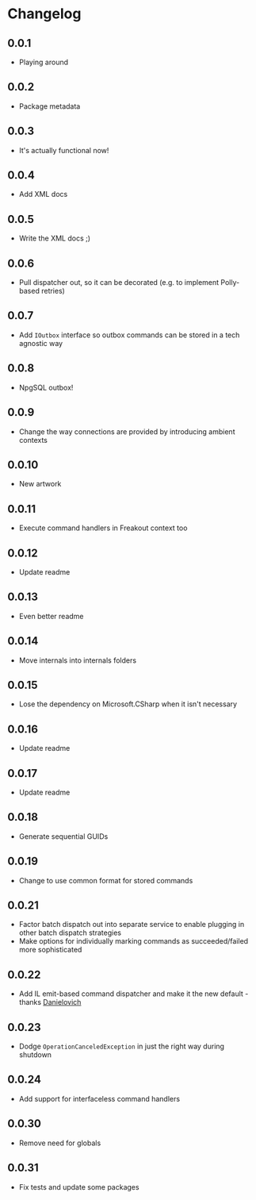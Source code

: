 # Changelog

## 0.0.1
* Playing around

## 0.0.2
* Package metadata

## 0.0.3
* It's actually functional now!

## 0.0.4
* Add XML docs

## 0.0.5
* Write the XML docs ;)

## 0.0.6
* Pull dispatcher out, so it can be decorated (e.g. to implement Polly-based retries)

## 0.0.7
* Add `IOutbox` interface so outbox commands can be stored in a tech agnostic way

## 0.0.8
* NpgSQL outbox!

## 0.0.9
* Change the way connections are provided by introducing ambient contexts

## 0.0.10
* New artwork

## 0.0.11
* Execute command handlers in Freakout context too

## 0.0.12
* Update readme

## 0.0.13
* Even better readme

## 0.0.14
* Move internals into internals folders

## 0.0.15
* Lose the dependency on Microsoft.CSharp when it isn't necessary

## 0.0.16
* Update readme

## 0.0.17
* Update readme

## 0.0.18
* Generate sequential GUIDs

## 0.0.19
* Change to use common format for stored commands

## 0.0.21
* Factor batch dispatch out into separate service to enable plugging in other batch dispatch strategies
* Make options for individually marking commands as succeeded/failed more sophisticated

## 0.0.22
* Add IL emit-based command dispatcher and make it the new default - thanks [Danielovich]

## 0.0.23
* Dodge `OperationCanceledException` in just the right way during shutdown

## 0.0.24
* Add support for interfaceless command handlers

## 0.0.30
* Remove need for globals

## 0.0.31
* Fix tests and update some packages


[Danielovich]: https://github.com/Danielovich